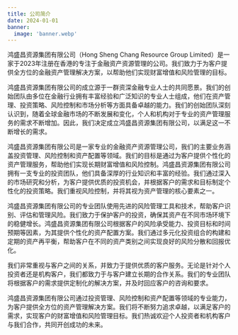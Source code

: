 ```yaml
---
title: 公司简介
date: 2024-01-01
banner:
  image: 'banner.webp'
---
```


鸿盛昌资源集团有限公司（Hong Sheng Chang Resource Group Limited）是一家于2023年注册在香港的专注于金融资产资源管理的公司。我们致力于为客户提供全方位的金融资产管理解决方案，以帮助他们实现财富增值和风险管理的目标。

<!--more-->

鸿盛昌资源集团有限公司的成立源于一群资深金融专业人士的共同愿景。我们的创始团队由多位在金融行业拥有丰富经验和广泛知识的专业人士组成，他们在资产管理、投资策略、风险控制和市场分析等方面具备卓越的能力。我们的创始团队深刻认识到，随着全球金融市场的不断发展和变化，个人和机构对于专业的资产管理服务的需求不断增加。因此，我们决定成立鸿盛昌资源集团有限公司，以满足这一不断增长的需求。

鸿盛昌资源集团有限公司是一家专业的金融资产资源管理公司，我们的主要业务涵盖投资管理、风险控制和资产配置等领域。我们的目标是通过为客户提供个性化的资产管理服务，帮助他们实现长期财富增值和风险控制。鸿盛昌资源集团有限公司拥有一支专业的投资团队，他们具备深厚的行业知识和丰富的经验。我们通过深入的市场研究和分析，为客户提供优质的投资机会，并根据客户的需求和目标制定个性化的投资策略。我们重视风险控制，并将其视为资产管理的核心要素之一。

鸿盛昌资源集团有限公司的专业团队使用先进的风险管理工具和技术，帮助客户识别、评估和管理风险。我们致力于保护客户的投资，确保其资产在不同市场环境下的稳健增长。鸿盛昌资源集团有限公司根据客户的风险承受能力、投资目标和时间预期等因素，为其提供个性化的资产配置方案。我们通过多元化投资组合的构建和定期的资产再平衡，帮助客户在不同的资产类别之间实现良好的风险分散和回报优化。

我们非常重视与客户之间的关系，并致力于提供优质的客户服务。无论是针对个人投资者还是机构客户，我们都致力于与客户建立长期的合作关系。我们的专业团队将根据客户的需求提供定制化的解决方案，并及时回应客户的咨询和要求。

鸿盛昌资源集团有限公司通过投资管理、风险控制和资产配置等领域的专业能力，为客户提供全方位的资产管理解决方案。我们将不断努力追求卓越，以满足客户的需求，实现客户的财富增值和风险管理目标。我们热诚欢迎个人投资者和机构客户与我们合作，共同开创成功的未来。